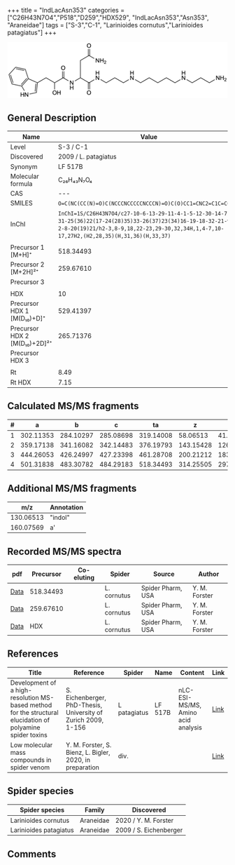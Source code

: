 +++
title = "IndLacAsn353"
categories = ["C26H43N7O4","P518","D259","HDX529",
"IndLacAsn353","Asn353",
"Araneidae"]
tags = ["S-3","C-1",
"Larinioides cornutus","Larinioides patagiatus"]
+++

![](/img/IndLacAsn353.png)

## General Description

| Name                         | Value                |
|------------------------------|----------------------|
| Level                        | S-3 / C-1                   |
| Discovered                   | 2009 / L. patagiatus |
| Synonym                      | LF 517B              |
| Molecular formula            | C₂₆H₄₃N₇O₄           |
| CAS                          | ---                  |
| SMILES | `O=C(NC(CC(N)=O)C(NCCCNCCCCCNCCCN)=O)C(O)CC1=CNC2=C1C=CC=C2`  |
| InChI  | `InChI=1S/C26H43N7O4/c27-10-6-13-29-11-4-1-5-12-30-14-7-15-31-25(36)22(17-24(28)35)33-26(37)23(34)16-19-18-32-21-9-3-2-8-20(19)21/h2-3,8-9,18,22-23,29-30,32,34H,1,4-7,10-17,27H2,(H2,28,35)(H,31,36)(H,33,37)`  |
|                              |                      |
| Precursor 1 [M+H]⁺           | 518.34493            |
| Precursor 2 [M+2H]²⁺         | 259.67610            |
| Precursor 3                  |                      |
|                              |                      |
| HDX                          | 10                   |
| Precursor HDX 1 [M(D₁₀)+D]⁺   | 529.41397            |
| Precursor HDX 2 [M(D₁₀)+2D]²⁺ | 265.71376            |
| Precursor HDX 3              |                      |
|                              |                      |
| Rt                           | 8.49                     |
| Rt HDX                       | 7.15                     |

## Calculated MS/MS fragments

| # | a         | b         | c         | ta        | z         | y         | tz        |
|---|-----------|-----------|-----------|-----------|-----------|-----------|-----------|
| 1 | 302.11353 | 284.10297 | 285.08698 | 319.14008 | 58.06513 | 41.03858 | 75.09167 |
| 2 | 359.17138 | 341.16082 | 342.14483 | 376.19793 | 143.15428 | 126.12773 | 160.18082 |
| 3 | 444.26053 | 426.24997 | 427.23398 | 461.28708 | 200.21212 | 183.18558 | 217.23867 |
| 4 | 501.31838 | 483.30782 | 484.29183 | 518.34493 | 314.25505 | 297.22850 | 331.28160 |

## Additional MS/MS fragments

| m/z       | Annotation |
|-----------|------------|
| 130.06513  | "indol"    |
| 160.07569  | a'         |

## Recorded MS/MS spectra

| pdf | Precursor | Co-eluting | Spider | Source | Author |
|-----|-----------|------------|--------|--------|--------|
| [Data](/pdf/L-cornutus/518_IndLacAsn353_Lc.pdf) | 518.34493 |           | L. cornutus | Spider Pharm, USA | Y. M. Forster |
| [Data](/pdf/L-cornutus/518_IndLacAsn353_Lc_2.pdf) | 259.67610 |           | L. cornutus | Spider Pharm, USA | Y. M. Forster |
| [Data](/pdf/L-cornutus/518_IndLacAsn353_Lc_HDX.pdf) | HDX |           | L. cornutus | Spider Pharm, USA | Y. M. Forster |

## References

| Title                                                                                                      | Reference                                                     | Spider       | Name    | Content                            | Link                                                               |
|------------------------------------------------------------------------------------------------------------|---------------------------------------------------------------|--------------|---------|------------------------------------|--------------------------------------------------------------------|
| Development of a high-resolution MS-based method for the structural elucidation of polyamine spider toxins | S. Eichenberger, PhD-Thesis, University of Zurich 2009, 1-156 | L patagiatus | LF 517B | nLC-ESI-MS/MS, Amino acid analysis | [Link](https://www.zora.uzh.ch/id/eprint/12787/1/Eichenberger.pdf) |
| Low molecular mass compounds in spider venom      | Y. M. Forster, S. Bienz, L. Bigler, 2020, in preparation          | div.       |   |   | [Link](unknown) |

## Spider species

| Spider species         | Family    | Discovered             |
|------------------------|-----------|------------------------|
| Larinioides cornutus | Araneidae | 2020 / Y. M. Forster |
| Larinioides patagiatus | Araneidae | 2009 / S. Eichenberger |

## Comments